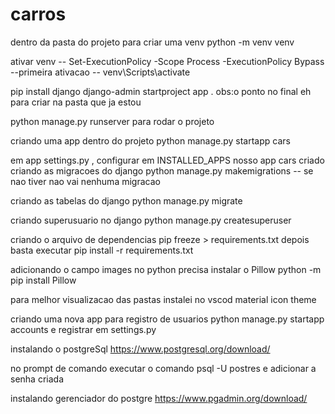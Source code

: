 # carros

dentro da pasta do projeto para criar uma venv
python -m venv venv


ativar venv
-- Set-ExecutionPolicy -Scope Process -ExecutionPolicy Bypass  --primeira ativacao
-- venv\Scripts\activate

pip install django
django-admin startproject app .
obs:o ponto no final eh para criar na pasta que ja estou

python manage.py runserver
para rodar o projeto

criando uma app dentro do projeto
python manage.py startapp cars

em app settings.py , configurar  em INSTALLED_APPS nosso app cars criado
criando as migracoes do django
python manage.py makemigrations -- se nao tiver nao vai nenhuma migracao

criando as tabelas do django 
python manage.py migrate

criando superusuario no django
python manage.py createsuperuser

criando o arquivo de dependencias
pip freeze > requirements.txt
depois basta executar
pip install -r requirements.txt

adicionando o campo images no python precisa instalar o Pillow
python -m pip install Pillow

para melhor visualizacao das pastas instalei no vscod 
material icon theme


criando uma nova app para registro de usuarios
python manage.py startapp accounts
e registrar em settings.py

instalando o postgreSql
https://www.postgresql.org/download/

no prompt de comando executar o comando psql -U postres
e adicionar a senha criada

instalando gerenciador do postgre
https://www.pgadmin.org/download/